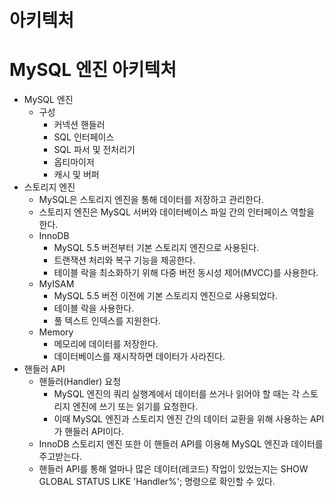 # 아키텍처

# MySQL 엔진 아키텍처
- MySQL 엔진
  - 구성
    - 커넥션 핸들러
    - SQL 인터페이스
    - SQL 파서 및 전처리기
    - 옵티마이저
    - 캐시 및 버퍼
- 스토리지 엔진
  - MySQL은 스토리지 엔진을 통해 데이터를 저장하고 관리한다.
  - 스토리지 엔진은 MySQL 서버와 데이터베이스 파일 간의 인터페이스 역할을 한다.
  - InnoDB
    - MySQL 5.5 버전부터 기본 스토리지 엔진으로 사용된다.
    - 트랜잭션 처리와 복구 기능을 제공한다.
    - 테이블 락을 최소화하기 위해 다중 버전 동시성 제어(MVCC)를 사용한다.
  - MyISAM
    - MySQL 5.5 버전 이전에 기본 스토리지 엔진으로 사용되었다.
    - 테이블 락을 사용한다.
    - 풀 텍스트 인덱스를 지원한다.
  - Memory
    - 메모리에 데이터를 저장한다.
    - 데이터베이스를 재시작하면 데이터가 사라진다.
- 핸들러 API
  - 핸들러(Handler) 요청
    - MySQL 엔진의 쿼리 실행계에서 데이터를 쓰거나 읽어야 할 때는 각 스토리지 엔진에 쓰기 또는 읽기를 요청한다. 
    - 이때 MySQL 엔진과 스토리지 엔진 간의 데이터 교환을 위해 사용하는 API가 핸들러 API이다.
  - InnoDB 스토리지 엔진 또한 이 핸들러 API를 이용해 MySQL 엔진과 데이터를 주고받는다. 
  - 핸들러 API를 통해 얼마나 많은 데이터(레코드) 작업이 있었는지는 SHOW GLOBAL STATUS LIKE 'Handler%'; 명령으로 확인할 수 있다.